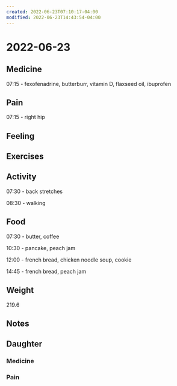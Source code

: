 ```yaml
---
created: 2022-06-23T07:10:17-04:00
modified: 2022-06-23T14:43:54-04:00
---
```


# 2022-06-23

## Medicine

07:15 - fexofenadrine, butterburr, vitamin D, flaxseed oil, ibuprofen 


## Pain

07:15 - right hip


## Feeling


## Exercises


## Activity

07:30 - back stretches 

08:30 - walking


## Food

07:30 - butter, coffee

10:30 - pancake, peach jam

12:00 - french bread, chicken noodle soup, cookie

14:45 - french bread, peach jam


## Weight

219.6


## Notes


## Daughter

### Medicine


### Pain
